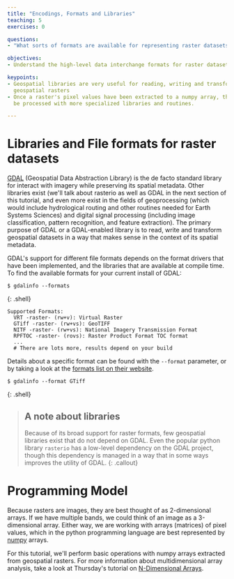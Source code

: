 ```yaml
---
title: "Encodings, Formats and Libraries"
teaching: 5
exercises: 0

questions:
- "What sorts of formats are available for representing raster datasets?"

objectives:
- Understand the high-level data interchange formats for raster datasets.

keypoints:
- Geospatial libraries are very useful for reading, writing and transforming
  geospatial rasters
- Once a raster's pixel values have been extracted to a numpy array, they can
  be processed with more specialized libraries and routines.

---
```


# Libraries and File formats for raster datasets

[GDAL](http://gdal.org) (Geospatial Data Abstraction Library) is the de facto standard library for 
interact with imagery while preserving its spatial metadata.  Other libraries
exist (we'll talk about rasterio as well as GDAL in the next section of this
tutorial, and even more exist in the fields of geoprocessing (which would
include hydrological routing and other routines needed for Earth Systems
Sciences) and digital signal processing (including image classification,
pattern recognition, and feature extraction).  The primary purpose of GDAL or a
GDAL-enabled library is to read, write and transform geospatial datasets in a
way that makes sense in the context of its spatial metadata.

GDAL's support for different file formats depends on the format drivers that
have been implemented, and the libraries that are available at compile time.
To find the available formats for your current install of GDAL:

~~~
$ gdalinfo --formats
~~~
{: .shell}

    Supported Formats:
      VRT -raster- (rw+v): Virtual Raster
      GTiff -raster- (rw+vs): GeoTIFF
      NITF -raster- (rw+vs): National Imagery Transmission Format
      RPFTOC -raster- (rovs): Raster Product Format TOC format
      ...
      # There are lots more, results depend on your build

Details about a specific format can be found with the ``--format`` parameter,
or by taking a look at the
[formats list on their website](http://www.gdal.org/formats_list.html).

~~~
$ gdalinfo --format GTiff
~~~
{: .shell}

> ## A note about libraries
> Because of its broad support for raster formats, few geospatial
> libraries exist that do not depend on GDAL.  Even the popular python library
> ``rasterio`` has a low-level dependency on the GDAL project, though this
> dependency is managed in a way that in some ways improves the utility of
> GDAL.
{: .callout}


# Programming Model

Because rasters are images, they are best thought of as 2-dimensional arrays.  If we
have multiple bands, we could think of an image as a 3-dimensional array.
Either way, we are working with arrays (matrices) of pixel values, which in the
python programming language are best represented by [numpy](http://numpy.org) arrays.

For this tutorial, we'll perform basic operations with numpy arrays extracted
from geospatial rasters.  For more information about multidimensional array
analysis, take a look at Thursday's tutorial on 
[N-Dimensional Arrays](https://geohackweek.github.io/nDarrays).



